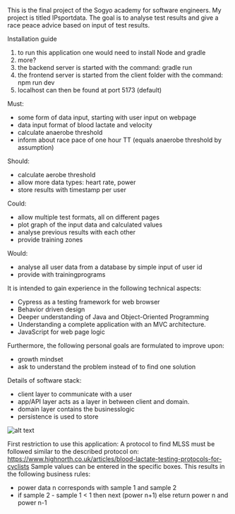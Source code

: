 This is the final project of the Sogyo academy for software engineers.
My project is titled IPsportdata. The goal is to analyse test results and give a race peace advice based on input of test results.

Installation guide
1. to run this application one would need to install Node and gradle
2. more?
3. the backend server is started with the command: gradle run
4. the frontend server is started from the client folder with the command: npm run dev
5. localhost can then be found at port 5173 (default)



Must:
* some form of data input, starting with user input on webpage
* data input format of blood lactate and velocity
* calculate anaerobe threshold
* inform about race pace of one hour TT (equals anaerobe threshold by assumption)


Should:
* calculate aerobe threshold
* allow more data types: heart rate, power
* store results with timestamp per user


Could:
* allow multiple test formats, all on different pages
* plot graph of the input data and calculated values
* analyse previous results with each other
* provide training zones



Would:
* analyse all user data from a database by simple input of user id
* provide with trainingprograms


It is intended to gain experience in the following technical aspects:
* Cypress as a testing framework for web browser
* Behavior driven design
* Deeper understanding of Java and Object-Oriented Programming
* Understanding a complete application with an MVC architecture.
* JavaScript for web page logic




Furthermore, the following personal goals are formulated to improve upon:
* growth mindset
* ask to understand the problem instead of to find one solution



Details of software stack:
* client layer to communicate with a user
* app/API layer acts as a layer in between client and domain.
* domain layer contains the businesslogic
* persistence is used to store

![alt text](architectureDraw.drawio "architecture")


First restriction to use this application:
A protocol to find MLSS must be followed similar to the described protocol on: https://www.highnorth.co.uk/articles/blood-lactate-testing-protocols-for-cyclists
Sample values can be entered in the specific boxes.
This results in the following business rules:
* power data n corresponds with sample 1 and sample 2
* if sample 2 - sample 1 < 1 then next (power n+1) else return power n and power n-1